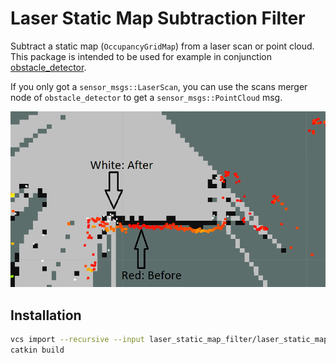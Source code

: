 # Laser Static Map Subtraction Filter

Subtract a static map (`OccupancyGridMap`) from a laser scan or point cloud.
This package is intended to be used for example in conjunction [obstacle_detector](https://github.com/tysik/obstacle_detector).

If you only got a `sensor_msgs::LaserScan`, you can use the scans merger node of `obstacle_detector` to get a `sensor_msgs::PointCloud` msg.

![](assets/example.png)

## Installation

```bash
vcs import --recursive --input laser_static_map_filter/laser_static_map_filter.repos
catkin build
```
